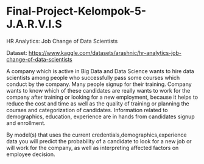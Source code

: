 # Final-Project-Kelompok-5-J.A.R.V.I.S

HR Analytics: Job Change of Data Scientists

Dataset: https://www.kaggle.com/datasets/arashnic/hr-analytics-job-change-of-data-scientists

A company which is active in Big Data and Data Science wants to hire data scientists among people who successfully pass some courses which conduct by the company. 
Many people signup for their training. 
Company wants to know which of these candidates are really wants to work for the company after training or looking for a new employment, 
because it helps to reduce the cost and time as well as the quality of training or planning the courses and categorization of candidates. 
Information related to demographics, education, experience are in hands from candidates signup and enrollment.

By model(s) that uses the current credentials,demographics,experience data you will predict the probability of a candidate to look for a new job or will work for the company, 
as well as interpreting affected factors on employee decision.
